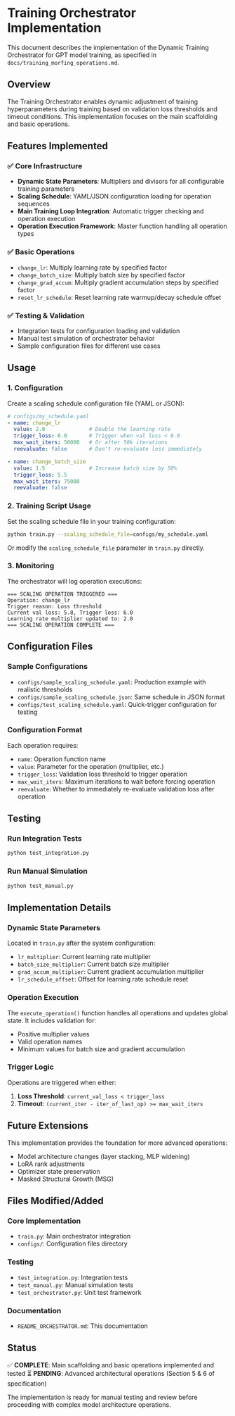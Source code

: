 # Training Orchestrator Implementation

This document describes the implementation of the Dynamic Training Orchestrator for GPT model training, as specified in `docs/training_morfing_operations.md`.

## Overview

The Training Orchestrator enables dynamic adjustment of training hyperparameters during training based on validation loss thresholds and timeout conditions. This implementation focuses on the main scaffolding and basic operations.

## Features Implemented

### ✅ Core Infrastructure
- **Dynamic State Parameters**: Multipliers and divisors for all configurable training parameters
- **Scaling Schedule**: YAML/JSON configuration loading for operation sequences
- **Main Training Loop Integration**: Automatic trigger checking and operation execution
- **Operation Execution Framework**: Master function handling all operation types

### ✅ Basic Operations
- `change_lr`: Multiply learning rate by specified factor
- `change_batch_size`: Multiply batch size by specified factor  
- `change_grad_accum`: Multiply gradient accumulation steps by specified factor
- `reset_lr_schedule`: Reset learning rate warmup/decay schedule offset

### ✅ Testing & Validation
- Integration tests for configuration loading and validation
- Manual test simulation of orchestrator behavior
- Sample configuration files for different use cases

## Usage

### 1. Configuration

Create a scaling schedule configuration file (YAML or JSON):

```yaml
# configs/my_schedule.yaml
- name: change_lr
  value: 2.0              # Double the learning rate
  trigger_loss: 6.0       # Trigger when val loss < 6.0
  max_wait_iters: 50000   # Or after 50k iterations
  reevaluate: false       # Don't re-evaluate loss immediately

- name: change_batch_size
  value: 1.5              # Increase batch size by 50%
  trigger_loss: 5.5
  max_wait_iters: 75000
  reevaluate: false
```

### 2. Training Script Usage

Set the scaling schedule file in your training configuration:

```bash
python train.py --scaling_schedule_file=configs/my_schedule.yaml
```

Or modify the `scaling_schedule_file` parameter in `train.py` directly.

### 3. Monitoring

The orchestrator will log operation executions:

```
=== SCALING OPERATION TRIGGERED ===
Operation: change_lr
Trigger reason: Loss threshold
Current val loss: 5.8, Trigger loss: 6.0
Learning rate multiplier updated to: 2.0
=== SCALING OPERATION COMPLETE ===
```

## Configuration Files

### Sample Configurations
- `configs/sample_scaling_schedule.yaml`: Production example with realistic thresholds
- `configs/sample_scaling_schedule.json`: Same schedule in JSON format
- `configs/test_scaling_schedule.yaml`: Quick-trigger configuration for testing

### Configuration Format

Each operation requires:
- `name`: Operation function name
- `value`: Parameter for the operation (multiplier, etc.)
- `trigger_loss`: Validation loss threshold to trigger operation
- `max_wait_iters`: Maximum iterations to wait before forcing operation
- `reevaluate`: Whether to immediately re-evaluate validation loss after operation

## Testing

### Run Integration Tests
```bash
python test_integration.py
```

### Run Manual Simulation
```bash
python test_manual.py
```

## Implementation Details

### Dynamic State Parameters
Located in `train.py` after the system configuration:
- `lr_multiplier`: Current learning rate multiplier
- `batch_size_multiplier`: Current batch size multiplier
- `grad_accum_multiplier`: Current gradient accumulation multiplier
- `lr_schedule_offset`: Offset for learning rate schedule reset

### Operation Execution
The `execute_operation()` function handles all operations and updates global state. It includes validation for:
- Positive multiplier values
- Valid operation names
- Minimum values for batch size and gradient accumulation

### Trigger Logic
Operations are triggered when either:
1. **Loss Threshold**: `current_val_loss < trigger_loss`
2. **Timeout**: `(current_iter - iter_of_last_op) >= max_wait_iters`

## Future Extensions

This implementation provides the foundation for more advanced operations:
- Model architecture changes (layer stacking, MLP widening)
- LoRA rank adjustments
- Optimizer state preservation
- Masked Structural Growth (MSG)

## Files Modified/Added

### Core Implementation
- `train.py`: Main orchestrator integration
- `configs/`: Configuration files directory

### Testing
- `test_integration.py`: Integration tests
- `test_manual.py`: Manual simulation tests
- `test_orchestrator.py`: Unit test framework

### Documentation
- `README_ORCHESTRATOR.md`: This documentation

## Status

✅ **COMPLETE**: Main scaffolding and basic operations implemented and tested
⏳ **PENDING**: Advanced architectural operations (Section 5 & 6 of specification)

The implementation is ready for manual testing and review before proceeding with complex model architecture operations.
